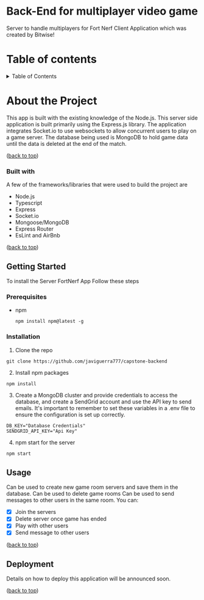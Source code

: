 # Back-End for multiplayer video game
<a name="top"></a>
Server to handle multiplayers for Fort Nerf Client Application which was created by Bitwise!

# Table of contents
<details>
  <summary>Table of Contents</summary>
  <ol>
    <li>
      <a href="#about-the-project">About The Project</a>
      <ul>
        <li><a href="#built-with">Built With</a></li>
        <!-- <li><a href="#wireframe">Wireframe</a></li> -->
      </ul>
    </li>
    <li>
      <a href="#getting-started">Getting Started</a>
      <ul>
        <li><a href="#prerequisites">Prerequisites</a></li>
        <li><a href="#installation">Installation</a></li>
      </ul>
    <li><a href="#contact">Contact</a></li>
  </ol>
</details>

# About the Project
<a name="about-the-project"></a>
This app is built with the existing knowledge of the Node.js. This server side application is built primarily using the Express.js library. The application integrates Socket.io to use websockets to allow concurrent users to play on a game server. The database being used is MongoDB to hold game data until the data is deleted at the end of the match.
<p align="left">(<a href="#top">back to top</a>)</p>

### Built with
<a name="built-with"></a>
A few of the frameworks/libraries that were used to build the project are
* Node.js
* Typescript
* Express
* Socket.io
* Mongoose/MongoDB
* Express Router
* EsLint and AirBnb
<p align="left">(<a href="#top">back to top</a>)</p>
<!-- ### wireframe
  ### Getting Started The App build out with simple wireframes using Figma.
<img width="328" alt="wire-frame-frontend" src=""> -->

## Getting Started
<a name="getting-started"></a>
To install the Server FortNerf App Follow these steps

### Prerequisites
<a name="prerequisites"></a>
* npm
  ```
  npm install npm@latest -g
  ```

### Installation
<a name="installation"></a>

1. Clone the repo
  ```she
  git clone https://github.com/javiguerra777/capstone-backend
  ```
2. Install npm packages
  ```sh
  npm install
  ```
3. Create a MongoDB cluster and provide credentials to access the database, and create a SendGrid account and use the API key to send emails. It's important to remember to set these variables in a .env file to ensure the configuration is set up correctly.
```
DB_KEY="Database Credentials"
SENDGRID_API_KEY="Api Key"
```
4. npm start for the server
```
npm start
```


## Usage
Can be used to create new game room servers and save them in the database.
Can be used to delete game rooms
Can be used to send messages to other users in the same room.
You can:
- [x] Join the servers
- [x] Delete server once game has ended
- [x] Play with other users
- [x] Send message to other users
<p align="left">(<a href="#top">back to top</a>)</p>

## Deployment

Details on how to deploy this application will be announced soon.

<p align="left">(<a href="#top">back to top</a>)</p>
